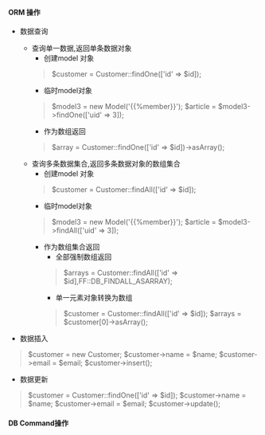 #### ORM 操作
* 数据查询
	- 查询单一数据,返回单条数据对象
		* 创建model 对象
		> $customer = Customer::findOne(['id' => $id]);
		* 临时model对象
		> $model3 = new  Model('{{%member}}');
		$article = $model3->findOne(['uid' => 3]);
		* 作为数组返回
		> $array = Customer::findOne(['id' => $id])->asArray();
	* 查询多条数据集合,返回多条数据对象的数组集合
		* 创建model 对象
		> $customer = Customer::findAll(['id' => $id]);
		* 临时model对象
		> $model3 = new  Model('{{%member}}');
		$article = $model3->findAll(['uid' => 3]);
		* 作为数组集合返回
			* 全部强制数组返回
			> $arrays = Customer::findAll(['id' => $id],FF::DB_FINDALL_ASARRAY);
			* 单一元素对象转换为数组
			> $customer = Customer::findAll(['id' => $id]);
			$arrays = $customer[0]->asArray();
		
*  数据插入
> $customer = new Customer;
$customer->name = $name;
$customer->email = $email;
$customer->insert();

* 数据更新
>$customer = Customer::findOne(['id' => $id]);
$customer->name = $name;
$customer->email = $email;
$customer->update();
#### DB Command操作

